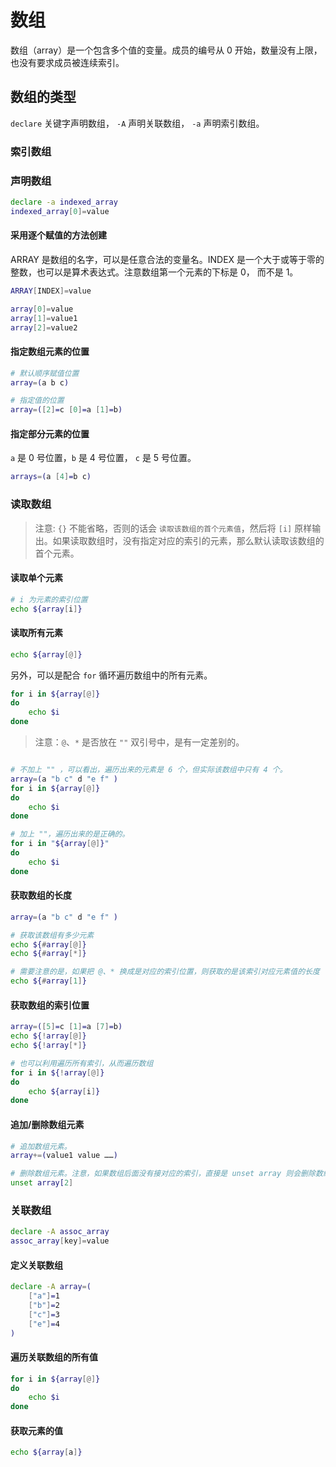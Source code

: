 # 数组

数组（array）是一个包含多个值的变量。成员的编号从 0 开始，数量没有上限，也没有要求成员被连续索引。

## 数组的类型

`declare` 关键字声明数组， `-A` 声明关联数组， `-a` 声明索引数组。

### 索引数组

### 声明数组

```bash
declare -a indexed_array
indexed_array[0]=value
```

#### 采用逐个赋值的方法创建

ARRAY 是数组的名字，可以是任意合法的变量名。INDEX 是一个大于或等于零的整数，也可以是算术表达式。注意数组第一个元素的下标是 0， 而不是 1。

```bash
ARRAY[INDEX]=value

array[0]=value
array[1]=value1
array[2]=value2
```

#### 指定数组元素的位置

```bash
# 默认顺序赋值位置
array=(a b c)

# 指定值的位置
array=([2]=c [0]=a [1]=b)
```

#### 指定部分元素的位置

`a` 是 0 号位置，`b` 是 4 号位置， `c` 是 5 号位置。

```bash
arrays=(a [4]=b c)
```

### 读取数组

>注意: `{}` 不能省略，否则的话会 `读取该数组的首个元素值`，然后将 `[i]` 原样输出。如果读取数组时，没有指定对应的索引的元素，那么默认读取该数组的首个元素。

#### 读取单个元素
  
```bash
# i 为元素的索引位置
echo ${array[i]}
```

#### 读取所有元素

```bash
echo ${array[@]}
```

另外，可以是配合 `for` 循环遍历数组中的所有元素。

```bash
for i in ${array[@]}
do
    echo $i
done
```

> 注意：`@`、`*` 是否放在 `""` 双引号中，是有一定差别的。

```bash

# 不加上 "" ，可以看出，遍历出来的元素是 6 个，但实际该数组中只有 4 个。
array=(a "b c" d "e f" )
for i in ${array[@]}
do
    echo $i
done

# 加上 ""，遍历出来的是正确的。
for i in "${array[@]}"
do
    echo $i
done

```

#### 获取数组的长度

```bash
array=(a "b c" d "e f" )

# 获取该数组有多少元素
echo ${#array[@]}
echo ${#array[*]}

# 需要注意的是，如果把 @、* 换成是对应的索引位置，则获取的是该索引对应元素值的长度
echo ${#array[1]}
```

#### 获取数组的索引位置

```bash
array=([5]=c [1]=a [7]=b)
echo ${!array[@]}
echo ${!array[*]}

# 也可以利用遍历所有索引，从而遍历数组
for i in ${!array[@]}
do
    echo ${array[i]}
done
```

#### 追加/删除数组元素

```bash
# 追加数组元素。
array+=(value1 value ……)

# 删除数组元素。注意，如果数组后面没有接对应的索引，直接是 unset array 则会删除数组所有的元素。
unset array[2]
```

### 关联数组

```bash
declare -A assoc_array
assoc_array[key]=value
```

#### 定义关联数组

```bash
declare -A array=(
    ["a"]=1
    ["b"]=2
    ["c"]=3
    ["e"]=4
)

```

#### 遍历关联数组的所有值

```bash
for i in ${array[@]}
do
    echo $i
done
```

#### 获取元素的值

```bash
echo ${array[a]}
```
